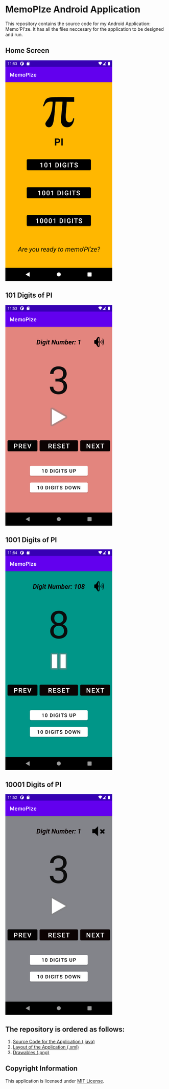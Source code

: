 # MemoPIze Android Application
 This repository contains the source code for my Android Application: Memo'PI'ze. It has all the files neccesary for the application to be designed and run.
 
## Home Screen
<img src = "./Screenshots/Home Screen.png">

## 101 Digits of PI
<img src = "./Screenshots/101 Digits of Pi.png">

## 1001 Digits of PI
<img src = "./Screenshots/1001 Digits of Pi.png">

## 10001 Digits of PI
<img src = "./Screenshots/10001 Digits of Pi.png">

## The repository is ordered as follows:

1. [Source Code for the Application (.java)](https://github.com/muntasir-hossain314159/MemoPIze-Android-Application/tree/main/app/src/main/java/com/application/MemoPIze)
2. [Layout of the Application (.xml)](https://github.com/muntasir-hossain314159/MemoPIze-Android-Application/tree/main/app/src/main/res/layout)
3. [Drawables (.png)](https://github.com/muntasir-hossain314159/MemoPIze-Android-Application/tree/main/app/src/main/res/drawable)

## Copyright Information
This application is licensed under [MIT License](https://github.com/muntasir-hossain314159/MemoPIze-Android-Application/blob/main/LICENSE).
